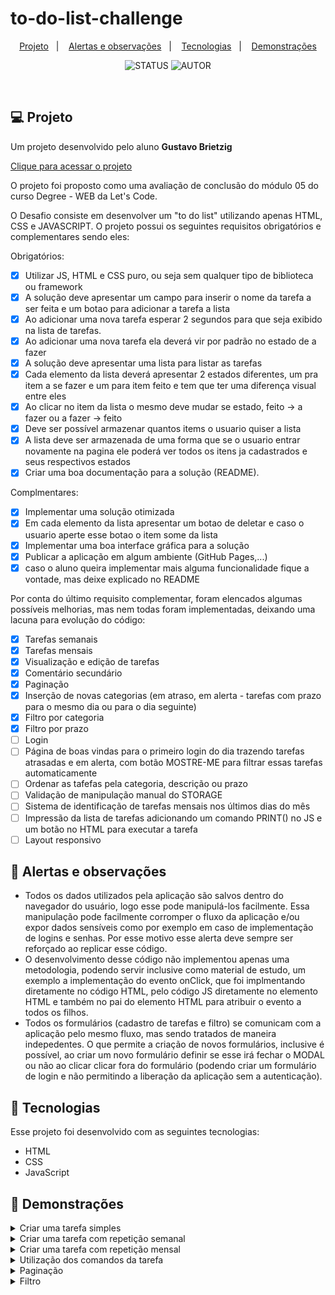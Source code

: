# to-do-list-challenge

<p align="center">
  <a href="#-projeto">Projeto</a>&nbsp;&nbsp;&nbsp;|&nbsp;&nbsp;&nbsp;
  <a href="#-alertas-e-observações">Alertas e observações</a>&nbsp;&nbsp;&nbsp;|&nbsp;&nbsp;&nbsp;
  <a href="#-tecnologias">Tecnologias</a>&nbsp;&nbsp;&nbsp;|&nbsp;&nbsp;&nbsp;
  <a href="#eyes-demonstrações">Demonstrações</a>
</p>


<p align="center">
  <img alt="STATUS" src="https://img.shields.io/static/v1?label=STATUS&message=ENTREGUE&color=49AA26&labelColor=000000">
  <img alt="AUTOR" src="https://img.shields.io/static/v1?label=AUTOR&message=GBRIETZIG&color=49AA26&labelColor=000000">
</p>

<br>


## 💻 Projeto

Um projeto desenvolvido pelo aluno <b>Gustavo Brietzig</b>

<a href="https://gbrietzig.github.io/to-do-list-challenge/">Clique para acessar o projeto</a>

O projeto foi proposto como uma avaliação de conclusão do módulo 05 do curso Degree - WEB da Let's Code.

O Desafio consiste em desenvolver um "to do list" utilizando apenas HTML, CSS e JAVASCRIPT. O projeto possui os seguintes requisitos obrigatórios e complementares sendo eles:

Obrigatórios:

- [X] Utilizar JS, HTML e CSS puro, ou seja sem qualquer tipo de biblioteca ou framework
- [X] A solução deve apresentar um campo para inserir o nome da tarefa a ser feita e um botao para adicionar a tarefa a lista
- [X] Ao adicionar uma nova tarefa esperar 2 segundos para que seja exibido na lista de tarefas.
- [X] Ao adicionar uma nova tarefa ela deverá vir por padrão no estado de a fazer
- [X] A solução deve apresentar uma lista para listar as tarefas
- [X] Cada elemento da lista deverá apresentar 2 estados diferentes, um pra item a se fazer e um para item feito e tem que ter uma diferença visual entre eles
- [X] Ao clicar no item da lista o mesmo deve mudar se estado, feito -> a fazer ou a fazer -> feito
- [X] Deve ser possível armazenar quantos items o usuario quiser a lista
- [X] A lista deve ser armazenada de uma forma que se o usuario entrar novamente na pagina ele poderá ver todos os itens ja cadastrados e seus respectivos estados
- [X] Criar uma boa documentação para a solução (README).

Complmentares:

- [X] Implementar uma solução otimizada
- [X] Em cada elemento da lista apresentar um botao de deletar e caso o usuario aperte esse botao o item some da lista
- [X] Implementar uma boa interface gráfica para a solução
- [X] Publicar a aplicação em algum ambiente (GitHub Pages,...)
- [X] caso o aluno queira implementar mais alguma funcionalidade fique a vontade, mas deixe explicado no README

Por conta do último requisito complementar, foram elencados algumas possíveis melhorias, mas nem todas foram implementadas, deixando uma lacuna para evolução do código:

- [X] Tarefas semanais
- [X] Tarefas mensais
- [X] Visualização e edição de tarefas
- [X] Comentário secundário
- [X] Paginação
- [X] Inserção de novas categorias (em atraso, em alerta - tarefas com prazo para o mesmo dia ou para o dia seguinte)
- [X] Filtro por categoria
- [X] Filtro por prazo
- [ ] Login
- [ ] Página de boas vindas para o primeiro login do dia trazendo tarefas atrasadas e em alerta, com botão MOSTRE-ME para filtrar essas tarefas automaticamente
- [ ] Ordenar as tafefas pela categoria, descrição ou prazo
- [ ] Validação de manipulação manual do STORAGE
- [ ] Sistema de identificação de tarefas mensais nos últimos dias do mês
- [ ] Impressão da lista de tarefas adicionando um comando PRINT() no JS e um botão no HTML para executar a tarefa
- [ ] Layout responsivo

## 🚨 Alertas e observações

- Todos os dados utilizados pela aplicação são salvos dentro do navegador do usuário, logo esse pode manipulá-los facilmente. Essa manipulação pode facilmente corromper o fluxo da aplicação e/ou expor dados sensíveis como por exemplo em caso de implementação de logins e senhas. Por esse motivo esse alerta deve sempre ser reforçado ao replicar esse código.
- O desenvolvimento desse código não implementou apenas uma metodologia, podendo servir inclusive como material de estudo, um exemplo a implementação do evento onClick, que foi implmentando diretamente no código HTML, pelo código JS diretamente no elemento HTML e também no pai do elemento HTML para atribuir o evento a todos os filhos.
- Todos os formulários (cadastro de tarefas e filtro) se comunicam com a aplicação pelo mesmo fluxo, mas sendo tratados de maneira indepedentes. O que permite a criação de novos formulários, inclusive é possível, ao criar um novo formulário definir se esse irá fechar o MODAL ou não ao clicar clicar fora do formulário (podendo criar um formulário de login e não permitindo a liberação da aplicação sem a autenticação).


## 🚀 Tecnologias

Esse projeto foi desenvolvido com as seguintes tecnologias:

- HTML
- CSS
- JavaScript


## :eyes: Demonstrações

<details><summary>Criar uma tarefa simples</a></summary>
<p>
Com esse recurso o usuário adiciona uma tarefa à sua lista
<div align="center"><img  width="100%" src="./Files/01_Create_Simple_Task.gif"></div>
</p>
</details>

<details><summary>Criar uma tarefa com repetição semanal</a></summary>
<p>
Com esse recurso o usuário adiciona multiplas tarefas com um intervalo de 7 dias à sua lista
<div align="center"><img  width="100%" src="./Files/02_Create_Week_Task.gif"></div>
</p>
</details>

<details><summary>Criar uma tarefa com repetição mensal</a></summary>
<p>
Com esse recurso o usuário adiciona multiplas tarefas com um intervalo de 1 mês à sua lista. Uma observação, caso o dia exceda o mês posterior, o mesmo avançará para os primeiros dias do mês subsequente e por ser base para os demais, alterará a data do prazo das demais tarefas.
<div align="center"><img  width="100%" src="./Files/03_Create_Month_Task.gif"></div>
</p>
</details>

<details><summary>Utilização dos comandos da tarefa</a></summary>
<p>
Alguns comandos podem ser dados diretamente à tarefa através dos botões atrelados a cada tarefa:
  
- 👁: visualizar - expande a tarefa na tela
  
- 🖉: edição - permite editar as informações da tarefa
  
- 🗑: deletar - permite retirar a tarefa da lista de tarefas
  
- ✓: concluir - permite marcar a tarefa pendente como concluída
  
- X: pendente - permite marcar a tarefa concluída como pendente novamente
 
<div align="center"><img  width="100%" src="./Files/04_Using_Commands.gif"></div>
</p>
</details>

<details><summary>Paginação</a></summary>
<p>
Com esse recurso o usuário adiciona pode navegar por páginas que dividem a exibição das tarefas do usuário. O limite de tarefas por página é definido como 7 por padrão, mas pode ser alterado no filtro.
<div align="center"><img  width="100%" src="./Files/05_Pages.gif"></div>
</p>
</details>

<details><summary>Filtro</a></summary>
<p>
Com esse recurso o usuário pode selecionar quantas tarefas ele deseja exibir na tela, quais categorias e qual o período desejado. As categorias também podem ser selecionadas clicando nos contadores na página principal.
<div align="center"><img  width="100%" src="./Files/06_Filter.gif"></div>


<div align="center"><img  width="100%" src="./Files/07_Filter_dates.gif"></div>
</p>
</details>

